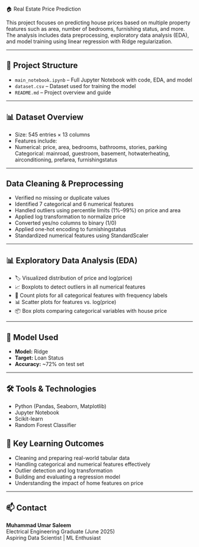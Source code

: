 🏠 Real Estate Price Prediction

This project focuses on predicting house prices based on multiple property features such as area, number of bedrooms, furnishing status, and more. The analysis includes data preprocessing, exploratory data analysis (EDA), and model training using linear regression with Ridge regularization.

---

## 📂 Project Structure

- `main_notebook.ipynb` – Full Jupyter Notebook with code, EDA, and model
- `dataset.csv` – Dataset used for training the model 
- `README.md` – Project overview and guide

---

## 📊 Dataset Overview

- Size: 545 entries × 13 columns
- Features include:
- Numerical: price, area, bedrooms, bathrooms, stories, parking
  Categorical: mainroad, guestroom, basement, hotwaterheating, airconditioning, prefarea, furnishingstatus

---

##  Data Cleaning & Preprocessing

- Verified no missing or duplicate values
- Identified 7 categorical and 6 numerical features
- Handled outliers using percentile limits (1%–99%) on price and area
- Applied log transformation to normalize price
- Converted yes/no columns to binary (1/0)
- Applied one-hot encoding to furnishingstatus
- Standardized numerical features using StandardScaler

---
## 📊 Exploratory Data Analysis (EDA)

- 🏷️ Visualized distribution of price and log(price)
- 📈 Boxplots to detect outliers in all numerical features
- 🧮 Count plots for all categorical features with frequency labels
- 📊 Scatter plots for features vs. log(price)
- 📦 Box plots comparing categorical variables with house price

---

## 🧠 Model Used

- **Model:** Ridge
- **Target:** Loan Status
- **Accuracy:** ~72% on test set

---

## 🛠️ Tools & Technologies

- Python (Pandas, Seaborn, Matplotlib)
- Jupyter Notebook
- Scikit-learn
- Random Forest Classifier

## 📌 Key Learning Outcomes

- Cleaning and preparing real-world tabular data
- Handling categorical and numerical features effectively
- Outlier detection and log transformation
- Building and evaluating a regression model
- Understanding the impact of home features on price

---

## 📫 Contact

**Muhammad Umar Saleem**  
Electrical Engineering Graduate (June 2025)  
Aspiring Data Scientist | ML Enthusiast  
